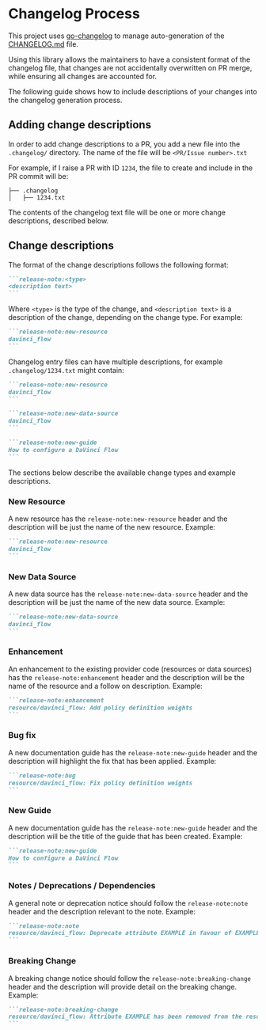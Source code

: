 # Changelog Process

This project uses [go-changelog](https://github.com/hashicorp/go-changelog) to manage auto-generation of the [CHANGELOG.md](../CHANGELOG.md) file.

Using this library allows the maintainers to have a consistent format of the changelog file, that changes are not accidentally overwritten on PR merge, while ensuring all changes are accounted for.

The following guide shows how to include descriptions of your changes into the changelog generation process.

## Adding change descriptions

In order to add change descriptions to a PR, you add a new file into the `.changelog/` directory.  The name of the file will be `<PR/Issue number>.txt`

For example, if I raise a PR with ID `1234`, the file to create and include in the PR commit will be:

```
├── .changelog
│   ├── 1234.txt
```

The contents of the changelog text file will be one or more change descriptions, described below.

## Change descriptions

The format of the change descriptions follows the following format:
``````markdown
```release-note:<type>
<description text>
```
``````
Where `<type>` is the type of the change, and `<description text>` is a description of the change, depending on the change type.  For example:

``````markdown
```release-note:new-resource
davinci_flow
```
``````

Changelog entry files can have multiple descriptions, for example `.changelog/1234.txt` might contain:
``````markdown
```release-note:new-resource
davinci_flow
```

```release-note:new-data-source
davinci_flow
```

```release-note:new-guide
How to configure a DaVinci Flow
```
``````

The sections below describe the available change types and example descriptions.

### New Resource

A new resource has the `release-note:new-resource` header and the description will be just the name of the new resource.  Example:

``````markdown
```release-note:new-resource
davinci_flow
```
``````

### New Data Source

A new data source has the `release-note:new-data-source` header and the description will be just the name of the new data source.  Example:

``````markdown
```release-note:new-data-source
davinci_flow
```
``````

### Enhancement

An enhancement to the existing provider code (resources or data sources) has the `release-note:enhancement` header and the description will be the name of the resource and a follow on description.  Example:

``````markdown
```release-note:enhancement
resource/davinci_flow: Add policy definition weights
```
``````

### Bug fix

A new documentation guide has the `release-note:new-guide` header and the description will highlight the fix that has been applied.  Example:

``````markdown
```release-note:bug
resource/davinci_flow: Fix policy definition weights
```
``````

### New Guide

A new documentation guide has the `release-note:new-guide` header and the description will be the title of the guide that has been created.  Example:

``````markdown
```release-note:new-guide
How to configure a DaVinci Flow
```
``````

### Notes / Deprecations / Dependencies

A general note or deprecation notice should follow the `release-note:note` header and the description relevant to the note.  Example:

``````markdown
```release-note:note
resource/davinci_flow: Deprecate attribute EXAMPLE in favour of EXAMPLE
```
``````

### Breaking Change

A breaking change notice should follow the `release-note:breaking-change` header and the description will provide detail on the breaking change.  Example:

``````markdown
```release-note:breaking-change
resource/davinci_flow: Attribute EXAMPLE has been removed from the resource
```
``````